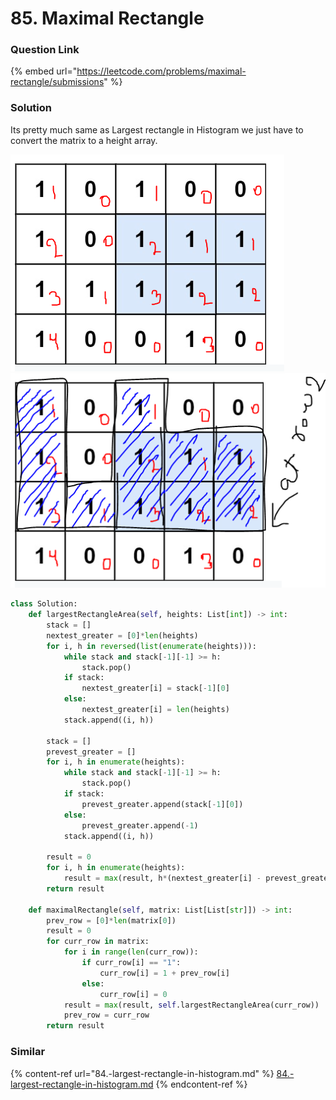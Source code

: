 # 85. Maximal Rectangle

### Question Link

{% embed url="https://leetcode.com/problems/maximal-rectangle/submissions" %}

### Solution

Its pretty much same as Largest rectangle in Histogram we just have to convert the matrix to a height array.

![](<../../.gitbook/assets/image (13).png>)![](<../../.gitbook/assets/image (5).png>)

```python
class Solution:
    def largestRectangleArea(self, heights: List[int]) -> int:        
        stack = []
        nextest_greater = [0]*len(heights)
        for i, h in reversed(list(enumerate(heights))):
            while stack and stack[-1][-1] >= h:
                stack.pop()
            if stack:
                nextest_greater[i] = stack[-1][0]
            else:
                nextest_greater[i] = len(heights)
            stack.append((i, h))
        
        stack = []
        prevest_greater = []
        for i, h in enumerate(heights):
            while stack and stack[-1][-1] >= h:
                stack.pop()
            if stack:
                prevest_greater.append(stack[-1][0])
            else:
                prevest_greater.append(-1)
            stack.append((i, h))
        
        result = 0
        for i, h in enumerate(heights):
            result = max(result, h*(nextest_greater[i] - prevest_greater[i] - 1))
        return result
    
    def maximalRectangle(self, matrix: List[List[str]]) -> int:
        prev_row = [0]*len(matrix[0])
        result = 0
        for curr_row in matrix:
            for i in range(len(curr_row)):
                if curr_row[i] == "1":
                    curr_row[i] = 1 + prev_row[i]
                else:
                    curr_row[i] = 0
            result = max(result, self.largestRectangleArea(curr_row))
            prev_row = curr_row
        return result
```

### Similar

{% content-ref url="84.-largest-rectangle-in-histogram.md" %}
[84.-largest-rectangle-in-histogram.md](84.-largest-rectangle-in-histogram.md)
{% endcontent-ref %}
